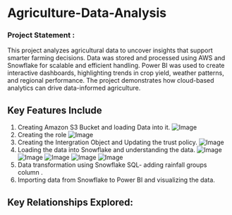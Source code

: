 # Agriculture-Data-Analysis

### Project Statement :

This project analyzes agricultural data to uncover insights that support smarter farming decisions. Data was stored and processed using AWS and Snowflake for scalable and efficient handling. Power BI was used to create interactive dashboards, highlighting trends in crop yield, weather patterns, and regional performance. The project demonstrates how cloud-based analytics can drive data-informed agriculture.

## Key Features Include

1. Creating Amazon S3 Bucket and loading Data into it.
   ![Image](https://github.com/user-attachments/assets/aa10da89-25e1-49fc-a6b0-906fbf05a7c0)
2. Creating the role
   ![Image](https://github.com/user-attachments/assets/cc4be12e-c3ac-4652-9598-82641f3278fd)
3. Creating the Intergration Object and Updating the trust policy.
   ![Image](https://github.com/user-attachments/assets/913ada43-6142-4538-864d-cd889be7995f)
4. Loading the data into Snowflake and understanding the data.
   ![Image](https://github.com/user-attachments/assets/dc814b32-d329-4488-8671-09ed674e60ac)
   ![Image](https://github.com/user-attachments/assets/bb5bf660-9db2-4b3d-8005-fd6e18265bba)
   ![Image](https://github.com/user-attachments/assets/c8ffa055-3cdc-4347-920b-e987ad8d0d11)
   ![Image](https://github.com/user-attachments/assets/999f0e9a-e139-415c-b889-11a313996e73)
   ![Image](https://github.com/user-attachments/assets/d8feb5ce-a98a-463f-9c91-e3e65ef3a723)
5. Data transformation using Snowflake SQL- adding rainfall groups column .
6. Importing data from Snowflake to Power BI and visualizing the data.

## Key Relationships Explored:
